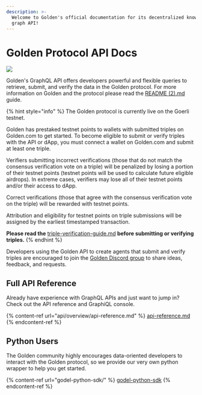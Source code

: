 ```yaml
---
description: >-
  Welcome to Golden's official documentation for its decentralized knowledge
  graph API!
---
```


# Golden Protocol API Docs

![](.gitbook/assets/golden\_api\_docs.png)

Golden's GraphQL API offers developers powerful and flexible queries to retrieve, submit, and verify the data in the Golden protocol. For more information on Golden and the protocol please read the [README (2).md](<README (2).md> "mention") guide.

{% hint style="info" %}
The Golden protocol is currently live on the Goerli testnet.

Golden has prestaked testnet points to wallets with submitted triples on Golden.com to get started. To become eligible to submit or verify triples with the API or dApp, you must connect a wallet on Golden.com and submit at least one triple.

Verifiers submitting incorrect verifications (those that do not match the consensus verification vote on a triple) will be penalized by losing a portion of their testnet points (testnet points will be used to calculate future eligible airdrops). In extreme cases, verifiers may lose all of their testnet points and/or their access to dApp.

Correct verifications (those that agree with the consensus verification vote on the triple) will be rewarded with testnet points.

Attribution and eligibility for testnet points on triple submissions will be assigned by the earliest timestamped transaction.

**Please read the** [triple-verification-guide.md](protocol/guides/triple-verification-guide.md "mention") **before submitting or verifying triples.**
{% endhint %}

Developers using the Golden API to create agents that submit and verify triples are encouraged to join the [Golden Discord group](https://discord.gg/golden-protocol) to share ideas, feedback, and requests.

## Full API Reference

Already have experience with GraphQL APIs and just want to jump in? Check out the API reference and GraphiQL console.

{% content-ref url="api/overview/api-reference.md" %}
[api-reference.md](api/overview/api-reference.md)
{% endcontent-ref %}

## Python Users

The Golden community highly encourages data-oriented developers to interact with the Golden protocol, so we provide our very own python wrapper to help you get started.

{% content-ref url="godel-python-sdk/" %}
[godel-python-sdk](godel-python-sdk/)
{% endcontent-ref %}
